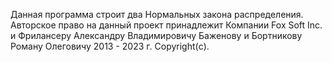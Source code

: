 Данная программа строит два Нормальных закона распределения.
Авторское право на данный проект принадлежит Компании Fox Soft Inc. и Фрилансеру Александру Владимировичу Баженову и Бортникову Роману Олеговичу 2013 - 2023 г. Copyright(с).
